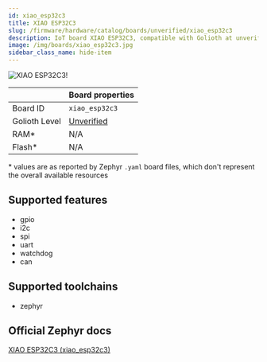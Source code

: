 ```yaml
---
id: xiao_esp32c3
title: XIAO ESP32C3
slug: /firmware/hardware/catalog/boards/unverified/xiao_esp32c3
description: IoT board XIAO ESP32C3, compatible with Golioth at unverified level.
image: /img/boards/xiao_esp32c3.jpg
sidebar_class_name: hide-item
---
```


[//]: # (This is an auto-generated file, do not edit! Changes to it will be lost upon re-generation)

![XIAO ESP32C3!](/img/boards/xiao_esp32c3.jpg "XIAO ESP32C3")

|                | Board properties     |
| -------------  | -------------------- |
| Board ID       | `xiao_esp32c3` |
| Golioth Level  | [Unverified](/firmware/hardware#unverified-boards) |
| RAM*           | N/A |
| Flash*         | N/A |

\* values are as reported by Zephyr `.yaml` board files, which don't represent the overall available resources



## Supported features

* gpio
* i2c
* spi
* uart
* watchdog
* can

## Supported toolchains

* zephyr

## Official Zephyr docs

[XIAO ESP32C3 (xiao_esp32c3)](https://docs.zephyrproject.org/latest/boards/seeed/xiao_esp32c3/doc/index.html)

